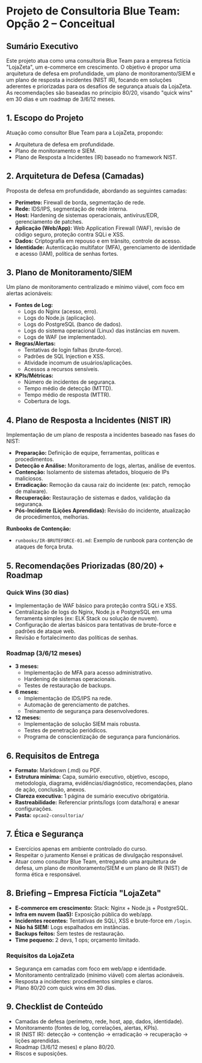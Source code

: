 # Projeto de Consultoria Blue Team: Opção 2 – Conceitual

## Sumário Executivo

Este projeto atua como uma consultoria Blue Team para a empresa fictícia "LojaZeta", um e-commerce em crescimento. O objetivo é propor uma arquitetura de defesa em profundidade, um plano de monitoramento/SIEM e um plano de resposta a incidentes (NIST IR), focando em soluções aderentes e priorizadas para os desafios de segurança atuais da LojaZeta. As recomendações são baseadas no princípio 80/20, visando "quick wins" em 30 dias e um roadmap de 3/6/12 meses.

## 1. Escopo do Projeto

Atuação como consultor Blue Team para a LojaZeta, propondo:
*   Arquitetura de defesa em profundidade.
*   Plano de monitoramento e SIEM.
*   Plano de Resposta a Incidentes (IR) baseado no framework NIST.

## 2. Arquitetura de Defesa (Camadas)

Proposta de defesa em profundidade, abordando as seguintes camadas:
*   **Perímetro:** Firewall de borda, segmentação de rede.
*   **Rede:** IDS/IPS, segmentação de rede interna.
*   **Host:** Hardening de sistemas operacionais, antivírus/EDR, gerenciamento de patches.
*   **Aplicação (Web/App):** Web Application Firewall (WAF), revisão de código seguro, proteção contra SQLi e XSS.
*   **Dados:** Criptografia em repouso e em trânsito, controle de acesso.
*   **Identidade:** Autenticação multifator (MFA), gerenciamento de identidade e acesso (IAM), política de senhas fortes.

## 3. Plano de Monitoramento/SIEM

Um plano de monitoramento centralizado e mínimo viável, com foco em alertas acionáveis:
*   **Fontes de Log:**
    *   Logs do Nginx (acesso, erro).
    *   Logs do Node.js (aplicação).
    *   Logs do PostgreSQL (banco de dados).
    *   Logs do sistema operacional (Linux) das instâncias em nuvem.
    *   Logs de WAF (se implementado).
*   **Regras/Alertas:**
    *   Tentativas de login falhas (brute-force).
    *   Padrões de SQL Injection e XSS.
    *   Atividade incomum de usuários/aplicações.
    *   Acessos a recursos sensíveis.
*   **KPIs/Métricas:**
    *   Número de incidentes de segurança.
    *   Tempo médio de detecção (MTTD).
    *   Tempo médio de resposta (MTTR).
    *   Cobertura de logs.

## 4. Plano de Resposta a Incidentes (NIST IR)

Implementação de um plano de resposta a incidentes baseado nas fases do NIST:
*   **Preparação:** Definição de equipe, ferramentas, políticas e procedimentos.
*   **Detecção e Análise:** Monitoramento de logs, alertas, análise de eventos.
*   **Contenção:** Isolamento de sistemas afetados, bloqueio de IPs maliciosos.
*   **Erradicação:** Remoção da causa raiz do incidente (ex: patch, remoção de malware).
*   **Recuperação:** Restauração de sistemas e dados, validação da segurança.
*   **Pós-Incidente (Lições Aprendidas):** Revisão do incidente, atualização de procedimentos, melhorias.

**Runbooks de Contenção:**
*   `runbooks/IR-BRUTEFORCE-01.md`: Exemplo de runbook para contenção de ataques de força bruta.

## 5. Recomendações Priorizadas (80/20) + Roadmap

### Quick Wins (30 dias)
*   Implementação de WAF básico para proteção contra SQLi e XSS.
*   Centralização de logs do Nginx, Node.js e PostgreSQL em uma ferramenta simples (ex: ELK Stack ou solução de nuvem).
*   Configuração de alertas básicos para tentativas de brute-force e padrões de ataque web.
*   Revisão e fortalecimento das políticas de senhas.

### Roadmap (3/6/12 meses)
*   **3 meses:**
    *   Implementação de MFA para acesso administrativo.
    *   Hardening de sistemas operacionais.
    *   Testes de restauração de backups.
*   **6 meses:**
    *   Implementação de IDS/IPS na rede.
    *   Automação de gerenciamento de patches.
    *   Treinamento de segurança para desenvolvedores.
*   **12 meses:**
    *   Implementação de solução SIEM mais robusta.
    *   Testes de penetração periódicos.
    *   Programa de conscientização de segurança para funcionários.

## 6. Requisitos de Entrega

*   **Formato:** Markdown (.md) ou PDF.
*   **Estrutura mínima:** Capa, sumário executivo, objetivo, escopo, metodologia, diagrama, evidências/diagnóstico, recomendações, plano de ação, conclusão, anexos.
*   **Clareza executiva:** 1 página de sumário executivo obrigatória.
*   **Rastreabilidade:** Referenciar prints/logs (com data/hora) e anexar configurações.
*   **Pasta:** `opcao2-consultoria/`

## 7. Ética e Segurança

*   Exercícios apenas em ambiente controlado do curso.
*   Respeitar o juramento Kensei e práticas de divulgação responsável.
*   Atuar como consultor Blue Team, entregando uma arquitetura de defesa, um plano de monitoramento/SIEM e um plano de IR (NIST) de forma ética e responsável.

## 8. Briefing – Empresa Fictícia "LojaZeta"

*   **E-commerce em crescimento:** Stack: Nginx + Node.js + PostgreSQL.
*   **Infra em nuvem (IaaS):** Exposição pública do web/app.
*   **Incidentes recentes:** Tentativas de SQLi, XSS e brute-force em `/login`.
*   **Não há SIEM:** Logs espalhados em instâncias.
*   **Backups feitos:** Sem testes de restauração.
*   **Time pequeno:** 2 devs, 1 ops; orçamento limitado.

### Requisitos da LojaZeta
*   Segurança em camadas com foco em web/app e identidade.
*   Monitoramento centralizado (mínimo viável) com alertas acionáveis.
*   Resposta a incidentes: procedimentos simples e claros.
*   Plano 80/20 com quick wins em 30 dias.

## 9. Checklist de Conteúdo

*   Camadas de defesa (perímetro, rede, host, app, dados, identidade).
*   Monitoramento (fontes de log, correlações, alertas, KPIs).
*   IR (NIST IR): detecção → contenção → erradicação → recuperação → lições aprendidas.
*   Roadmap (3/6/12 meses) e plano 80/20.
*   Riscos e suposições.
